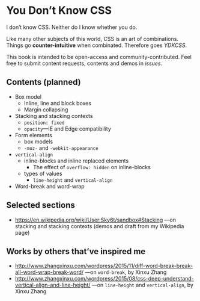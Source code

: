 # You Don’t Know CSS
I don’t know CSS. Neither do I know whether you do.

Like many other subjects of this world, CSS is an art of combinations. Things go **counter-intuitive** when combinated. Therefore goes *YDKCSS*.

This book is intended to be open-access and community-contributed. Feel free to submit content requests, contents and demos in *issues*.

## Contents (planned)
* Box model
    * Inline, line and block boxes
    * Margin collapsing
* Stacking and stacking contexts
    * `position: fixed`
    * `opacity`&mdash;IE and Edge compatibility
* Form elements
    * box models
    * `-moz-` and `-webkit-appearance`
* `vertical-align`
    * inline-blocks and inline replaced elements
        * The effect of `overflow: hidden` on inline-blocks
    * types of values
        * `line-height` and `vertical-align`
* Word-break and word-wrap

## Selected sections
* https://en.wikipedia.org/wiki/User:Sky6t/sandbox#Stacking —on stacking and stacking contexts (demos and draft from my Wikipedia page)

## Works by others that’ve inspired me
* http://www.zhangxinxu.com/wordpress/2015/11/diff-word-break-break-all-word-wrap-break-word/ —on `word-break`, by Xinxu Zhang
* http://www.zhangxinxu.com/wordpress/2015/08/css-deep-understand-vertical-align-and-line-height/ —on `line-height` and `vertical-align`, by Xinxu Zhang
